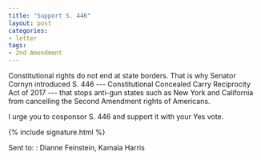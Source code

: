 ```yaml
---
title: "Support S. 446"
layout: post
categories:
- letter
tags:
- 2nd Amendment
---
```


Constitutional rights do not end at state borders. That is why Senator Cornyn introduced S. 446 --- Constitutional Concealed Carry Reciprocity Act of 2017 --- that stops anti-gun states such as New York and California from cancelling the Second Amendment rights of Americans.

I urge you to cosponsor S. 446 and support it with your Yes vote.

{% include signature.html %}

Sent to:
: Dianne Feinstein, Kamala Harris
